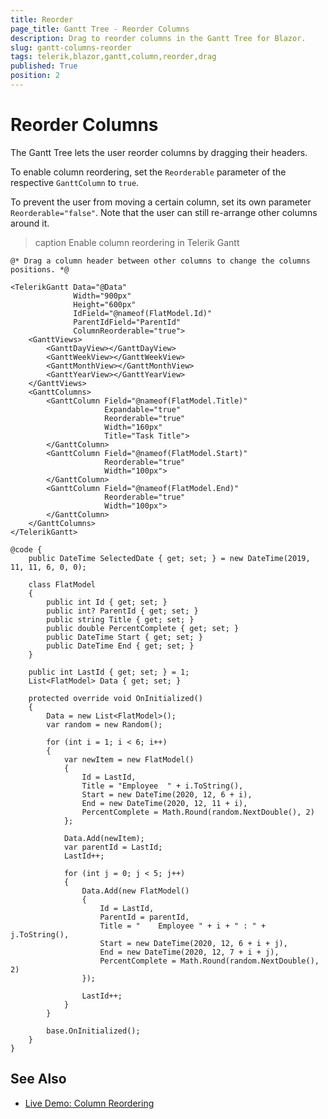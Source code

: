 ```yaml
---
title: Reorder
page_title: Gantt Tree - Reorder Columns
description: Drag to reorder columns in the Gantt Tree for Blazor.
slug: gantt-columns-reorder
tags: telerik,blazor,gantt,column,reorder,drag
published: True
position: 2
---
```


# Reorder Columns

The Gantt Tree lets the user reorder columns by dragging their headers.

To enable column reordering, set the `Reorderable` parameter of the respective `GanttColumn` to `true`.

To prevent the user from moving a certain column, set its own parameter `Reorderable="false"`. Note that the user can still re-arrange other columns around it.

>caption Enable column reordering in Telerik Gantt

````CSHTML
@* Drag a column header between other columns to change the columns positions. *@

<TelerikGantt Data="@Data"
              Width="900px"
              Height="600px"
              IdField="@nameof(FlatModel.Id)"
              ParentIdField="ParentId"
              ColumnReorderable="true">
    <GanttViews>
        <GanttDayView></GanttDayView>
        <GanttWeekView></GanttWeekView>
        <GanttMonthView></GanttMonthView>
        <GanttYearView></GanttYearView>
    </GanttViews>
    <GanttColumns>
        <GanttColumn Field="@nameof(FlatModel.Title)"
                     Expandable="true"
                     Reorderable="true"
                     Width="160px"
                     Title="Task Title">
        </GanttColumn>
        <GanttColumn Field="@nameof(FlatModel.Start)"
                     Reorderable="true"
                     Width="100px">
        </GanttColumn>
        <GanttColumn Field="@nameof(FlatModel.End)"
                     Reorderable="true"
                     Width="100px">
        </GanttColumn>
    </GanttColumns>
</TelerikGantt>

@code {
    public DateTime SelectedDate { get; set; } = new DateTime(2019, 11, 11, 6, 0, 0);

    class FlatModel
    {
        public int Id { get; set; }
        public int? ParentId { get; set; }
        public string Title { get; set; }
        public double PercentComplete { get; set; }
        public DateTime Start { get; set; }
        public DateTime End { get; set; }
    }

    public int LastId { get; set; } = 1;
    List<FlatModel> Data { get; set; }

    protected override void OnInitialized()
    {
        Data = new List<FlatModel>();
        var random = new Random();

        for (int i = 1; i < 6; i++)
        {
            var newItem = new FlatModel()
            {
                Id = LastId,
                Title = "Employee  " + i.ToString(),
                Start = new DateTime(2020, 12, 6 + i),
                End = new DateTime(2020, 12, 11 + i),
                PercentComplete = Math.Round(random.NextDouble(), 2)
            };

            Data.Add(newItem);
            var parentId = LastId;
            LastId++;

            for (int j = 0; j < 5; j++)
            {
                Data.Add(new FlatModel()
                {
                    Id = LastId,
                    ParentId = parentId,
                    Title = "    Employee " + i + " : " + j.ToString(),
                    Start = new DateTime(2020, 12, 6 + i + j),
                    End = new DateTime(2020, 12, 7 + i + j),
                    PercentComplete = Math.Round(random.NextDouble(), 2)
                });

                LastId++;
            }
        }

        base.OnInitialized();
    }
}
````


## See Also

  * [Live Demo: Column Reordering](https://demos.telerik.com/blazor-ui/gantt/column-reordering)
